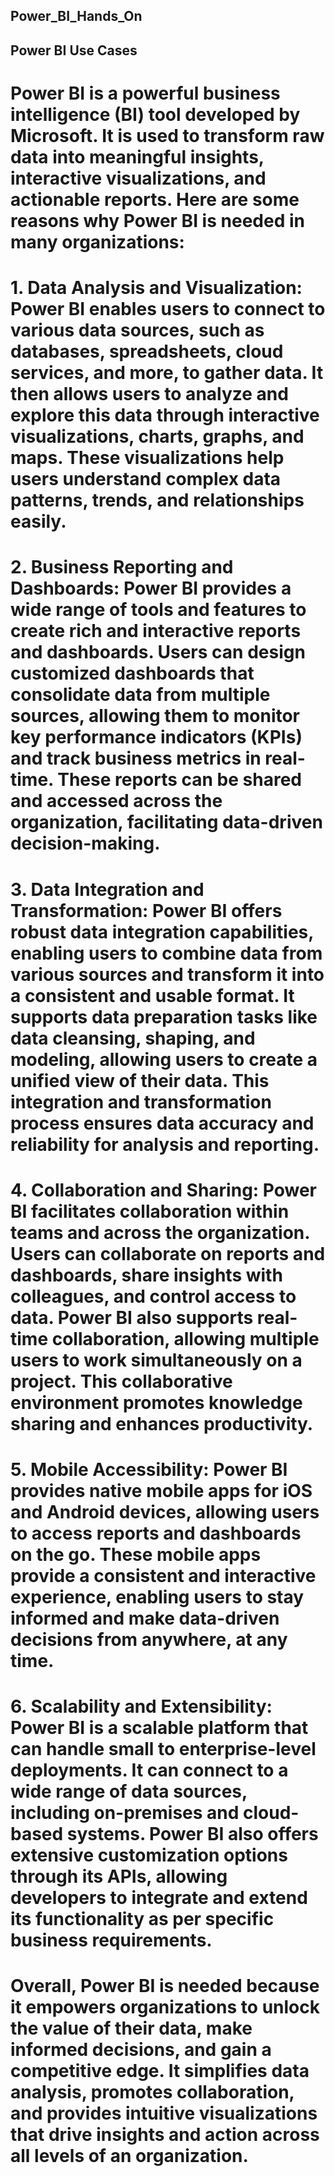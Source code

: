 ## Power_BI_Hands_On

## Power BI Use Cases

# Power BI is a powerful business intelligence (BI) tool developed by Microsoft. It is used to transform raw data into meaningful insights, interactive visualizations, and actionable reports. Here are some reasons why Power BI is needed in many organizations:

# 1. Data Analysis and Visualization: Power BI enables users to connect to various data sources, such as databases, spreadsheets, cloud services, and more, to gather data. It then allows users to analyze and explore this data through interactive visualizations, charts, graphs, and maps. These visualizations help users understand complex data patterns, trends, and relationships easily.

# 2. Business Reporting and Dashboards: Power BI provides a wide range of tools and features to create rich and interactive reports and dashboards. Users can design customized dashboards that consolidate data from multiple sources, allowing them to monitor key performance indicators (KPIs) and track business metrics in real-time. These reports can be shared and accessed across the organization, facilitating data-driven decision-making.

# 3. Data Integration and Transformation: Power BI offers robust data integration capabilities, enabling users to combine data from various sources and transform it into a consistent and usable format. It supports data preparation tasks like data cleansing, shaping, and modeling, allowing users to create a unified view of their data. This integration and transformation process ensures data accuracy and reliability for analysis and reporting.

# 4. Collaboration and Sharing: Power BI facilitates collaboration within teams and across the organization. Users can collaborate on reports and dashboards, share insights with colleagues, and control access to data. Power BI also supports real-time collaboration, allowing multiple users to work simultaneously on a project. This collaborative environment promotes knowledge sharing and enhances productivity.

# 5. Mobile Accessibility: Power BI provides native mobile apps for iOS and Android devices, allowing users to access reports and dashboards on the go. These mobile apps provide a consistent and interactive experience, enabling users to stay informed and make data-driven decisions from anywhere, at any time.

# 6. Scalability and Extensibility: Power BI is a scalable platform that can handle small to enterprise-level deployments. It can connect to a wide range of data sources, including on-premises and cloud-based systems. Power BI also offers extensive customization options through its APIs, allowing developers to integrate and extend its functionality as per specific business requirements.

# Overall, Power BI is needed because it empowers organizations to unlock the value of their data, make informed decisions, and gain a competitive edge. It simplifies data analysis, promotes collaboration, and provides intuitive visualizations that drive insights and action across all levels of an organization.

